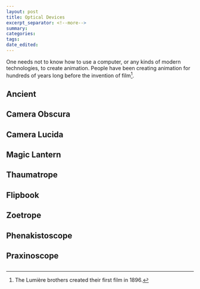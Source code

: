 ```yaml
---
layout: post	
title: Optical Devices
excerpt_separator: <!--more-->
summary: 
categories:
tags:
date_edited:
---
```


One needs not to know how to use a computer, or any kinds of modern technologies, to create animation. People have been creating animation for hundreds of years long before the invention of film[^lumiere].

## Ancient

## Camera Obscura

## Camera Lucida

## Magic Lantern

## Thaumatrope

## Flipbook

## Zoetrope

## Phenakistoscope

## Praxinoscope

##




<!-- footnotes -->
[^lumiere]: The Lumière brothers created their first film in 1896.